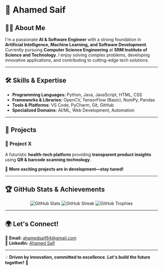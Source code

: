 # 🚀 Ahamed Saif

## 👨‍💻 About Me
I'm a passionate **AI & Software Engineer** with a strong foundation in **Artificial Intelligence, Machine Learning, and Software Development**. Currently pursuing **Computer Science Engineering** at **SRM Institute of Science and Technology**. I enjoy solving complex problems, developing innovative applications, and contributing to cutting-edge tech solutions.

---
## 🛠 Skills & Expertise
- **Programming Languages:** Python, Java, JavaScript, HTML, CSS  
- **Frameworks & Libraries:** OpenCV, TensorFlow (Basic), NumPy, Pandas  
- **Tools & Platforms:** VS Code, PyCharm, Git, GitHub  
- **Specialized Domains:** AI/ML, Web Development, Automation

---
## 🚀 Projects
### 🔹 **Project X**
A futuristic **health-tech platform** providing **transparent product insights** using **QR & barcode scanning technology**.

📌 **More exciting projects are in development—stay tuned!**

---
## 🏆 GitHub Stats & Achievements
<p align="center">
  <img src="https://github-readme-stats.vercel.app/api?username=AhamedSaif&show_icons=true&theme=dark" alt="GitHub Stats" />
  <img src="https://github-readme-streak-stats.herokuapp.com/?user=AhamedSaif&theme=dark" alt="GitHub Streak" />
  <img src="https://github-profile-trophy.vercel.app/?username=AhamedSaif&theme=darkhub&no-frame=true&margin-w=15" alt="GitHub Trophies" />
</p>

---
## 🌍 Let's Connect!
📧 **Email:** [ahamedsaif64@gmail.com](mailto:ahamedsaif64@gmail.com)  
🔗 **LinkedIn:** [Ahamed Saif](https://www.linkedin.com/in/ahamed-saif-394858291/)

---
💡 **Driven by innovation, committed to excellence. Let's build the future together!** 🚀
